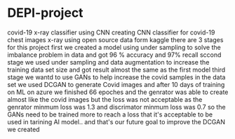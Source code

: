 # DEPI-project
covid-19 x-ray classifier using CNN 
creating CNN classifier for covid-19 chest images x-ray using open source data form kaggle
there are 3 stages for this project 
first we created a model using under sampling to solve the imbalance problem in data and got 96 % accuracy and 97% recall
sccond stage we used under sampling and data augmentation to increase the training data set size and got result almost the same as the first model 
third stage we wantd to use GANs to help increase the covid samples in the data set we used DCGAN to generate Covid images and after 10 days of training on ML on azure we finished 66 epoches and the genrator was able to create almost like the covid images but the loss was not acceptable as the genrator minmum loss was 1.3 and discrimator minmum loss was 0.7 so the GANs need to be trained more to reach a loss that it's acceptable to be used in tarining AI model.. and that's our future goal to improve the DCGAN we created 

